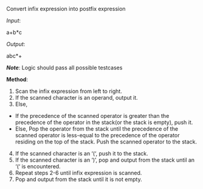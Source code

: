 Convert infix expression into postfix expression

*Input*:

a+b*c


*Output*:

abc*+


__*Note*__: Logic should pass all possible testcases



**Method**:
1. Scan the infix expression from left to right.
2. If the scanned character is an operand, output it.
3. Else,
  * If the precedence of the scanned operator is greater than the precedence of the operator in the stack(or the stack is empty), push it.
  * Else, Pop the operator from the stack until the precedence of the scanned operator is less-equal to the precedence of the operator residing on the top of the stack. Push the scanned operator to the stack.
4. If the scanned character is an ‘(‘, push it to the stack.
5. If the scanned character is an ‘)’, pop and output from the stack until an ‘(‘ is encountered.
6. Repeat steps 2-6 until infix expression is scanned.
7. Pop and output from the stack until it is not empty.

